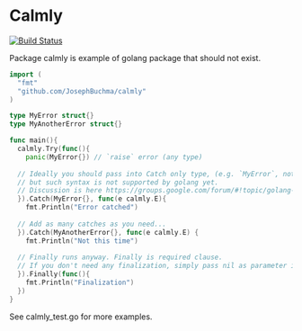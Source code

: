 # Calmly
[![Build Status](https://travis-ci.org/JosephBuchma/calmly.svg?branch=master)](https://travis-ci.org/JosephBuchma/calmly)

Package calmly is example of golang package that should not exist.

```go
import (
  "fmt"
  "github.com/JosephBuchma/calmly"
)

type MyError struct{}
type MyAnotherError struct{}

func main(){
  calmly.Try(func(){
    panic(MyError{}) // `raise` error (any type)
    
  // Ideally you should pass into Catch only type, (e.g. `MyError`, not `MyError{}`),
  // but such syntax is not supported by golang yet.
  // Discussion is here https://groups.google.com/forum/#!topic/golang-nuts/dYMlhyq5FpA
  }).Catch(MyError{}, func(e calmly.E){
    fmt.Println("Error catched")
    
  // Add as many catches as you need...  
  }).Catch(MyAnotherError{}, func(e calmly.E) {
    fmt.Println("Not this time")
  
  // Finally runs anyway. Finally is required clause.
  // If you don't need any finalization, simply pass nil as parameter instead of func(). 
  }).Finally(func(){
    fmt.Println("Finalization")
  })
}
```

See calmly_test.go for more examples.
